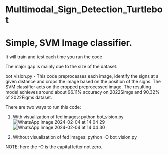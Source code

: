 # Multimodal_Sign_Detection_Turtlebot

# Simple, SVM Image classifier. 

It will train and test each time you run the code

The major gap is mainly due to the size of the dataset.

bot_vision.py - This code preprocesses each image, identify the signs at a given distance and crops the image based on the position of the signs. The SVM classifier acts on the cropped preprocessed image. The resulting model achieves around about 96.11% accuracy on 2022Simgs and 90.32% of 2022Figms dataset.

There are two ways to run this code:

1) With visualization of fed images:
python bot_vision.py
![WhatsApp Image 2024-02-04 at 14 04 29](https://github.com/KoushikKaranGeethaNagaraj/Multimodal_Sign_Detection_Turtlebot/assets/116392599/eb202be4-53ce-4929-b9fe-118b9291da05) ![WhatsApp Image 2024-02-04 at 14 04 30](https://github.com/KoushikKaranGeethaNagaraj/Multimodal_Sign_Detection_Turtlebot/assets/116392599/46e4723c-b132-4db4-ae5b-8fc74ea68c10)


2) Without visualization of fed images:
python -O bot_vision.py

NOTE: here the -O is the capital letter not zero.
